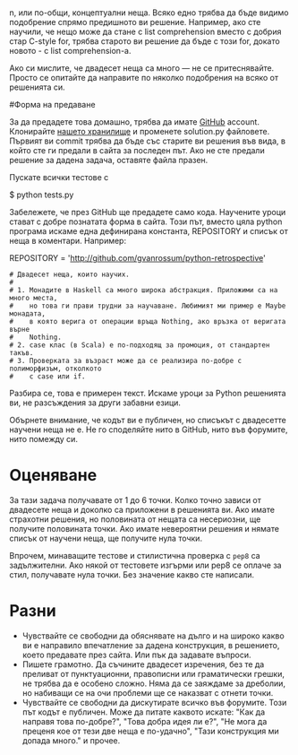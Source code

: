 #
n, или по-общи, концептуални неща. Всяко едно трябва да бъде видимо подобрение спрямо предишното ви решение.
Например, ако сте научили, че нещо може да стане с list comprehension вместо с добрия стар C-style for, трябва старото ви решение да бъде с този for, докато новото - с list comprehension-а.

Ако си мислите, че двадесет неща са много — не се притеснявайте. Просто се опитайте да направите по няколко подобрения на всяко от решенията си.

#Форма на предаване

За да предадете това домашно, трябва да имате [GitHub](http://github.com) account. Клонирайте [нашето хранилище](https://github.com/Vladimiroff/python-retrospective) и
променете solution.py файловете. Първият ви commit трябва да бъде със старите ви решения във вида, в който сте ги предали в сайта за последен път.
Ако не сте предали решение за дадена задача, оставяте файла празен.

Пускате всички тестове с

$ python tests.py

Забележете, че през GitHub ще предадете само кода. Научените уроци стават с добре познатата форма в сайта.
Този път, вместо цяла python програма искаме една дефинирана константа, REPOSITORY и списък от неща в коментари. Например:

REPOSITORY = 'http://github.com/gvanrossum/python-retrospective'

    # Двадесет неща, които научих.
    #
    # 1. Монадите в Haskell са много широка абстракция. Приложими са на много места,
    #    но това ги прави трудни за научаване. Любимият ми пример е Maybe монадата,
    #    в която верига от операции връща Nothing, ако връзка от веригата върне
    #    Nothing.
    # 2. case клас (в Scala) е по-подходящ за промоция, от стандартен такъв. 
    # 3. Проверката за възраст може да се реализира по-добре с полиморфизъм, отколкото
    #    с case или if.

Разбира се, това е примерен текст. Искаме уроци за Python решенията ви, не разсъждения за други забавни езици.

Обърнете внимание, че кодът ви е публичен, но списъкът с двадесетте научени неща не е. Не го споделяйте нито в GitHub, нито във форумите, нито помежду си.

# Оценяване

За тази задача получавате от 1 до 6 точки. Колко точно зависи от двадесете неща и доколко са приложени в решенията ви. Ако имате страхотни решения,
но половината от нещата са несериозни, ще получите половината точки. Ако имате невероятни решения и нямате списък от научени неща, ще получите нула точки.

Впрочем, минаващите тестове и стилистична проверка с `pep8` са задължителни. Ако някой от тестовете изгърми или pep8 се оплаче за стил, получавате нула точки. Без значение какво сте написали.

# Разни

 * Чувствайте се свободни да обяснявате на дълго и на широко какво ви е направило впечатление за дадена конструкция, в решението, което предавате през сайта. Или пък да задавате въпроси.
 * Пишете грамотно. Да съчините двадесет изречения, без те да преливат от пунктуационни, правописни или граматически грешки, не трябва да е особено сложно. Няма да се заяждаме за дреболии, но набиващи се на очи проблеми ще се наказват с отнети точки.
 * Чувствайте се свободни да дискутирате всичко във форумите. Този път кодът е публичен. Може да питате каквото искате: "Как да направя това по-добре?", "Това добра идея ли е?", "Не мога да преценя кое от тези две неща е по-удачно", "Тази конструкция ми допада много." и прочее.
